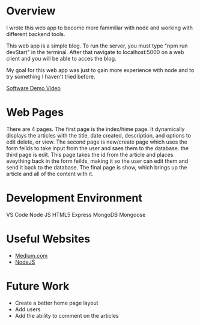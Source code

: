 # Overview

I wrote this web app to become more fammiliar with node and working with different backend tools.

This web app is a simple blog. To run the server, you must type "npm run devStart" in the terminal. After that navigate to localhost:5000 on a web client and you will be able to acces the blog.

My goal for this web app was just to gain more experience with node and to try something I haven't tried before.

[Software Demo Video](https://youtu.be/ga65EQdVmG8)

# Web Pages

There are 4 pages. The first page is the index/hime page. It dynamically displays the articles with the title, date created, description, and options to edit delete, or view. The second page is new/create page which uses the form feilds to take input from the user and saes them to the database. the third page is edit. This page takes the id from the article and places eveything back in the form feilds, making it so the user can edit them and send it back to the database. The final page is show, which brings up the article and all of the content with it.

# Development Environment

VS Code
Node JS
HTML5
Express
MongoDB
Mongoose

# Useful Websites

* [Medium.com](https://medium.com/swlh/read-html-form-data-using-get-and-post-method-in-node-js-8d2c7880adbf)
* [NodeJS](https://nodejs.dev/learn)

# Future Work

* Create a better home page layout
* Add users
* Add the ability to  comment on the articles